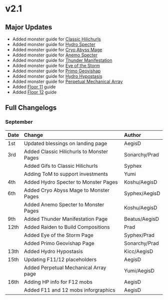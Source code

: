 # v2.1

## Major Updates

* Added monster guide for [Classic Hilichurls](../../monsters/hilichurls/classic-hilichurls.md)
* Added monster guide for [Hydro Specter](../../monsters/specters/hydro-specter.md)
* Added monster guide for [Cryo Abyss Mage](../../monsters/abyss-order/cryo-abyss-mage.md)
* Added monster guide for [Anemo Specter](../../monsters/specters/anemo-specter.md)
* Added monster guide for [Thunder Manifestation](../../monsters/elites/thunder-manifestation.md)
* Added monster guide for [Eye of the Storm](../../monsters/animals/eye-of-the-storm.md)
* Added monster guide for [Primo Geovishap](../../monsters/elites/primo-geovishap.md)
* Added monster guide for [Hydro Hypostasis](../../monsters/elites/hydro-hypostasis.md)
* Added monster guide for [Perpetual Mechanical Array](../../monsters/elites/perpetual-mechanical-array.md)
* Added [Floor 11](../../floors/spire/floor-11.md) guide
* Added [Floor 12](../../floors/spire/floor-12.md) guide

## Full Changelogs

### September

| Date | Change | Author |
| :--- | :--- | :--- |
| 1st | Updated blessings on landing page | AegisD |
| 3rd | Added Classic Hilichurls to Monster Pages | Sonarchy/Prad |
|  | Added Gifs to Classic Hilichurls | Syphex |
|  | Adding ToM to support investments | Yumi |
| 4th | Added Hydro Specter to Monster Pages | Koshu/AegisD |
| 6th | Added Cryo Abyss Mage to Monster Pages | Syphex/AegisD |
|  | Added Anemo Specter to Monster Pages | Koshu/AegisD |
| 9th | Added Thunder Manifestation Page | Beatus/AegisD |
| 12th | Added Raiden to Build Compositions | Prad |
|  | Added Eye of the Storm Page  | Syphex/Prad |
|  | Added Primo Geovishap Page | Sonarchy/Prad |
| 13th | Added Hydro Hypostasis | Kicc/AegisD |
| 15th | Updating F11/12 placeholders | AegisD |
|  | Added Perpetual Mechanical Array page | Yumi/AegisD |
| 16th | Adding HP info for F12 mobs | AegisD |
|  | Added F11 and 12 mobs inforgraphics | AegisD |



